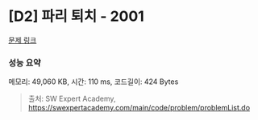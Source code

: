 # [D2] 파리 퇴치 - 2001 

[문제 링크](https://swexpertacademy.com/main/code/problem/problemDetail.do?contestProbId=AV5PzOCKAigDFAUq) 

### 성능 요약

메모리: 49,060 KB, 시간: 110 ms, 코드길이: 424 Bytes



> 출처: SW Expert Academy, https://swexpertacademy.com/main/code/problem/problemList.do